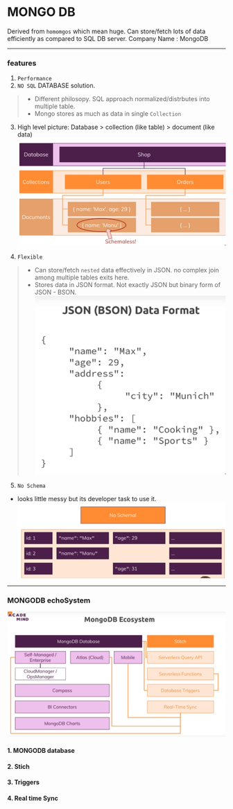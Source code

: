 # MONGO DB
Derived from `homomgos` which mean huge. Can store/fetch lots of data efficiently as compared to SQL DB server.
Company Name : MongoDB 

***
### features
1. `Performance`
2. `NO SQL` DATABASE solution.
> - Different philosopy. SQL approach normalized/distrbutes into multiple table.
> - Mongo stores as much as data in single `Collection`

3.  High level picture: Database > collection (like table) > document (like data)
![img](https://github.com/lekhrajdinkar/MongoDB/blob/master/NOTES/asset/0.PNG)

4. `Flexible`
> - Can store/fetch `nested` data effectively in JSON. no complex join among multiple tables exits here.
> - Stores data in JSON format. Not exactly JSON but binary form of JSON - BSON.
![img](https://github.com/lekhrajdinkar/MongoDB/blob/master/NOTES/asset/1.PNG)

5. `No Schema`
- looks little messy but its developer task to use it.
![img](https://github.com/lekhrajdinkar/MongoDB/blob/master/NOTES/asset/3.PNG)

***
### MONGODB echoSystem
![img](https://github.com/lekhrajdinkar/MongoDB/blob/master/NOTES/asset/ec1.PNG)

#### 1. MONGODB database

#### 2. Stich

#### 3. Triggers

#### 4. Real time Sync

